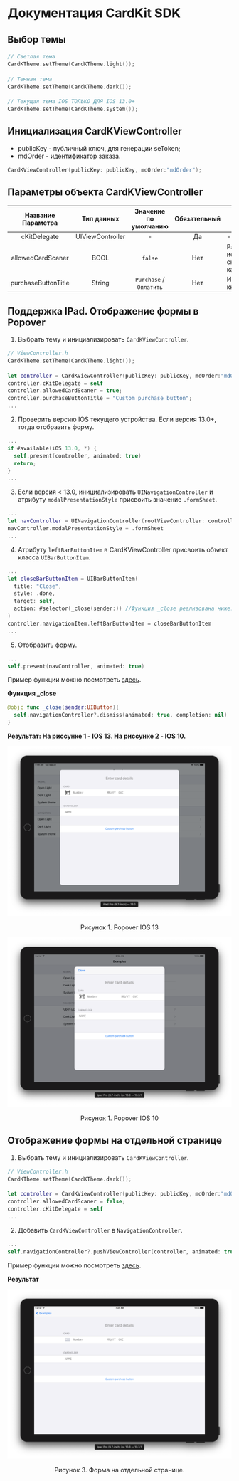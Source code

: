 # Документация CardKit SDK

## Выбор темы

```swift
// Светлая тема
CardKTheme.setTheme(CardKTheme.light());

// Темная тема
CardKTheme.setTheme(CardKTheme.dark());

// Текущая тема IOS ТОЛЬКО ДЛЯ IOS 13.0+
CardKTheme.setTheme(CardKTheme.system());
```

## Инициализация CardKViewController

- publicKey - публичный ключ, для генерации seToken;
- mdOrder - идентификатор заказа.

```swift
CardKViewController(publicKey: publicKey, mdOrder:"mdOrder");
```

## Параметры объекта CardKViewController

| Название Параметра  |    Тип данных    |  Значение по умолчанию  | Обязательный | Описание                                   |
| :-----------------: | :--------------: | :---------------------: | :----------: | ------------------------------------------ |
|    cKitDelegate     | UIViewController |            -            |      Да      | -                                          |
|  allowedCardScaner  |       BOOL       |         `false`         |     Нет      | Разрешить исспользование сканера карточки. |
| purchaseButtonTitle |      String      | `Purchase` / `Оплатить` |     Нет      | Изменить текст кнопки.                     |

## Поддержка IPad. Отображение формы в Popover

1. Выбрать тему и инициализировать `CardKViewController`.

```swift
// ViewController.h
CardKTheme.setTheme(CardKTheme.light());

let controller = CardKViewController(publicKey: publicKey, mdOrder:"mdOrder");
controller.cKitDelegate = self
controller.allowedCardScaner = true;
controller.purchaseButtonTitle = "Custom purchase button";
...
```

2. Проверить версию IOS текущего устройства. Если версия 13.0+, тогда отобразить форму.

```swift
...
if #available(iOS 13.0, *) {
  self.present(controller, animated: true)
  return;
}
...
```

3.  Если версия < 13.0, инициализировать `UINavigationController` и атрибуту `modalPresentationStyle` присвоить значение `.formSheet`.

```swift
...
let navController = UINavigationController(rootViewController: controller)
navController.modalPresentationStyle = .formSheet
...
```

4. Атрибуту `leftBarButtonItem` в CardKViewController присвоить объект класса `UIBarButtonItem`.

```swift
...
let closeBarButtonItem = UIBarButtonItem(
  title: "Close",
  style: .done,
  target: self,
  action: #selector(_close(sender:)) //Функция _close реализована ниже.
)
controller.navigationItem.leftBarButtonItem = closeBarButtonItem
...
```

5. Отобразить форму.

```swift
...
self.present(navController, animated: true)
```

Пример функции можно посмотреть [здесь](https://gitlab.com/yurykorolev/cardkit/blob/webview/SampleApp/SampleApp/ViewController.swift#L64).

**Функция \_close**

```swift
@objc func _close(sender:UIButton){
  self.navigationController?.dismiss(animated: true, completion: nil)
}
```

**Результат: На риссунке 1 - IOS 13. На риссунке 2 - IOS 10.**

![Result IOS 13](/images/ios13_popover.png)

  <div align="center"> Рисунок 1. Popover IOS 13 </div>

![Result IOS 13](/images/ios10_popover.png)

<div align="center"> Рисунок 1. Popover IOS 10 </div>

## Отображение формы на отдельной странице

1. Выбрать тему и инициализировать `CardKViewController`.

```swift
// ViewController.h
CardKTheme.setTheme(CardKTheme.dark());

let controller = CardKViewController(publicKey: publicKey, mdOrder:"mdOrder");
controller.allowedCardScaner = false;
controller.cKitDelegate = self
...
```

2. Добавить `CardKViewController` в `NavigationController`.

```swift
...
self.navigationController?.pushViewController(controller, animated: true)
```

Пример функции можно посмотреть [здесь](https://gitlab.com/yurykorolev/cardkit/blob/webview/SampleApp/SampleApp/ViewController.swift#L155).

**Результат**

![Result IOS 13](/images/form_in_new_window.png)

  <div align="center"> Рисунок 3. Форма на отдельной странице. </div>
